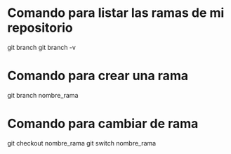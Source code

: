 # Comando para listar las ramas de mi repositorio

git branch 
git branch -v

# Comando para crear una rama

git branch nombre_rama

# Comando para cambiar de rama

git checkout nombre_rama
git switch nombre_rama

